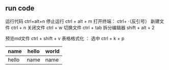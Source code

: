 ## run code
运行代码 ctrl+alt+n
停止运行 ctrl + alt + m
打开终端： ctrl+ ·（反引号）
新建文件   ctrl + n
关闭文件 ctrl + w
切换文件  ctrl + tab
拆分编辑器 shift + alt + 2

预览md文件 ctrl + shift + v
表格格式化 ： 选中 ctrl + k + p


name  | hello | world
------|-------|-------
hello | name  | name
